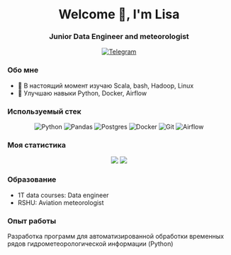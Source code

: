 <div id = "header" align = "center">
  <h1>Welcome 👋, I'm Lisa</h1>
  <h3>Junior Data Engineer and meteorologist</h3>
</div> 
<div id = "socials" align = "center">
  <a href = "https://t.me/polar_jabka">
    <img src = "https://img.shields.io/badge/Telegram-blue?style=for-the-badge&logo=telegram&logoColor=white" alt = "Telegram"/>
  </a>
</div>

### Обо мне 

- 🌱 В настоящий момент изучаю Scala, bash, Hadoop, Linux
- 🌻 Улучшаю навыки Python, Docker, Airflow


### Используемый стек

<div id = "icons" align = "center">   
  
  ![Python](https://img.shields.io/badge/python-3670A0?style=for-the-badge&logo=python&logoColor=ffdd54)
  ![Pandas](https://img.shields.io/badge/pandas-%23150458.svg?style=for-the-badge&logo=pandas&logoColor=white)
  ![Postgres](https://img.shields.io/badge/postgres-%23316192.svg?style=for-the-badge&logo=postgresql&logoColor=white)
  ![Docker](https://img.shields.io/badge/docker-%230db7ed.svg?style=for-the-badge&logo=docker&logoColor=white)
  ![Git](https://img.shields.io/badge/git-%23F05033.svg?style=for-the-badge&logo=git&logoColor=white)
  ![Airflow](https://img.shields.io/badge/Apache%20Airflow-017CEE?style=for-the-badge&logo=Apache%20Airflow&logoColor=white)
  
</div>


### Моя статистика

<div id = "stat" align = "center">
  <p>
  <img src = "http://github-profile-summary-cards.vercel.app/api/cards/repos-per-language?username=PolarJaba&theme=dark"> 
  <img src = "http://github-profile-summary-cards.vercel.app/api/cards/productive-time?username=PolarJaba&theme=dark&utcOffset=8"/>
  </p>
</div>

### Образование

- 1T data courses: Data engineer
- RSHU: Aviation meteorologist 

### Опыт работы

Разработка программ для автоматизированной обработки временных рядов гидрометеорологической информации (Python)






